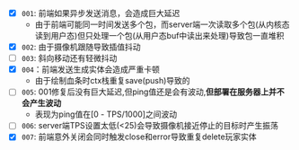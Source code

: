 - [x] `001`: 前端如果异步发送消息，会造成巨大延迟
     - 由于前端可能同一时间发送多个包，而server端一次读取多个包(从内核态读到用户态)但只处理一个包(从用户态buf中读出来处理)导致包一直堆积
- [x] `002`: 由于摄像机跟随导致插值抖动
- [ ] `003`: 斜向移动还有轻微抖动
- [x] `004`：前端发送生成实体会造成严重卡顿
     - 由于绘制血条时ctx栈重复save(push)导致的
- [ ] `005`: 001修复后没有巨大延迟,但ping值还是会有波动,**但部署在服务器上并不会产生波动**
     - 表现为ping值在[0 - TPS/1000]之间波动
- [ ] `006`: server端TPS设置太低(<25)会导致摄像机接近停止的目标时产生振荡
- [x] `007`: 前端意外关闭会同时触发close和error导致重复delete玩家实体